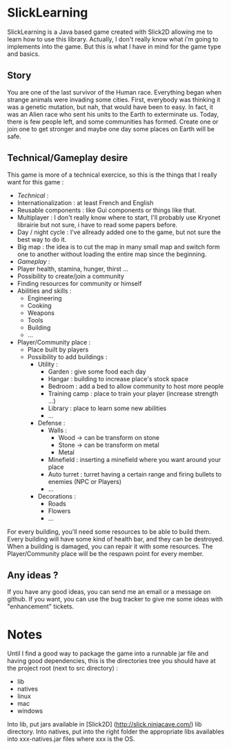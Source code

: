 # SlickLearning

SlickLearning is a Java based game created with Slick2D allowing me to learn how to use this library.
Actually, I don't really know what i'm going to implements into the game. But this is what I have in mind for the game type and basics.

## Story
You are one of the last survivor of the Human race. Everything began when strange animals were invading some cities.
First, everybody was thinking it was a genetic mutation, but nah, that would have been to easy. In fact, it was an Alien race who sent his units to the Earth to exterminate us.
Today, there is few people left, and some communities has formed. Create one or join one to get stronger and maybe one day some places on Earth will be safe.

## Technical/Gameplay desire
This game is more of a technical exercice, so this is the things that I really want for this game :
 - *Technical* :
  - Internationalization : at least French and English
  - Reusable components : like Gui components or things like that.
  - Multiplayer : I don't really know where to start, I'll probably use Kryonet librairie but not sure, i have to read some papers before.
  - Day / night cycle : I've allready added one to the game, but not sure the best way to do it.
  - Big map : the idea is to cut the map in many small map and switch form one to another without loading the entire map since the beginning.
 - *Gameplay* :
  - Player health, stamina, hunger, thirst ...
  - Possibility to create/join a community
  - Finding resources for community or himself
  - Abilities and skills :
    - Engineering
    - Cooking
    - Weapons
    - Tools
    - Building
    - ...
  - Player/Community place :
    - Place built by players
    - Possibility to add buildings :
      - Utility :
        - Garden : give some food each day
        - Hangar : building to increase place's stock space
        - Bedroom : add a bed to allow community to host more people
        - Training camp : place to train your player (increase strength ...)
        - Library : place to learn some new abilities
        - ...
      - Defense :
        - Walls :
          - Wood -> can be transform on stone
          - Stone -> can be transform on metal
          - Metal
        - Minefield : inserting a minefield where you want around your place
        - Auto turret : turret having a certain range and firing bullets to enemies (NPC or Players)
        - ...
      - Decorations :
        - Roads
        - Flowers
        - ...

For every building, you'll need some resources to be able to build them.
Every building will have some kind of health bar, and they can be destroyed.
When a building is damaged, you can repair it with some resources.
The Player/Community place will be the respawn point for every member.


## Any ideas ?
If you have any good ideas, you can send me an email or a message on github.
If you want, you can use the bug tracker to give me some ideas with "enhancement" tickets.

# Notes
Until I find a good way to package the game into a runnable jar file and having good dependencies, this is the directories tree you should have at the project root (next to src directory) :
 - lib
  - natives
   - linux
   - mac
   - windows


Into lib, put jars available in [Slick2D] (http://slick.ninjacave.com/) lib directory.
Into natives, put into the right folder the appropriate libs availables into xxx-natives.jar files where xxx is the OS.
